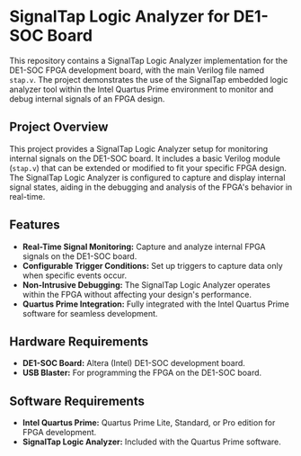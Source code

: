 # SignalTap Logic Analyzer for DE1-SOC Board

This repository contains a SignalTap Logic Analyzer implementation for the DE1-SOC FPGA development board, with the main Verilog file named `stap.v`. The project demonstrates the use of the SignalTap embedded logic analyzer tool within the Intel Quartus Prime environment to monitor and debug internal signals of an FPGA design.

## Project Overview

This project provides a SignalTap Logic Analyzer setup for monitoring internal signals on the DE1-SOC board. It includes a basic Verilog module (`stap.v`) that can be extended or modified to fit your specific FPGA design. The SignalTap Logic Analyzer is configured to capture and display internal signal states, aiding in the debugging and analysis of the FPGA's behavior in real-time.

## Features

- **Real-Time Signal Monitoring:** Capture and analyze internal FPGA signals on the DE1-SOC board.
- **Configurable Trigger Conditions:** Set up triggers to capture data only when specific events occur.
- **Non-Intrusive Debugging:** The SignalTap Logic Analyzer operates within the FPGA without affecting your design's performance.
- **Quartus Prime Integration:** Fully integrated with the Intel Quartus Prime software for seamless development.

## Hardware Requirements

- **DE1-SOC Board:** Altera (Intel) DE1-SOC development board.
- **USB Blaster:** For programming the FPGA on the DE1-SOC board.

## Software Requirements

- **Intel Quartus Prime:** Quartus Prime Lite, Standard, or Pro edition for FPGA development.
- **SignalTap Logic Analyzer:** Included with the Quartus Prime software.

